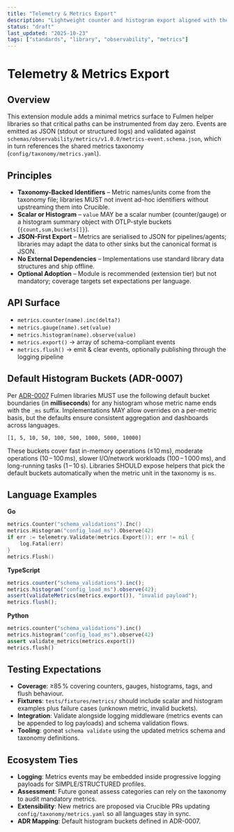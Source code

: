 ```yaml
---
title: "Telemetry & Metrics Export"
description: "Lightweight counter and histogram export aligned with the observability logging pipeline."
status: "draft"
last_updated: "2025-10-23"
tags: ["standards", "library", "observability", "metrics"]
---
```


# Telemetry & Metrics Export

## Overview

This extension module adds a minimal metrics surface to Fulmen helper libraries so that critical paths can be
instrumented from day zero. Events are emitted as JSON (stdout or structured logs) and validated against
`schemas/observability/metrics/v1.0.0/metrics-event.schema.json`, which in turn references the shared
metrics taxonomy (`config/taxonomy/metrics.yaml`).

## Principles

- **Taxonomy-Backed Identifiers** – Metric names/units come from the taxonomy file; libraries MUST not invent
  ad-hoc identifiers without upstreaming them into Crucible.
- **Scalar or Histogram** – `value` MAY be a scalar number (counter/gauge) or a histogram summary object with
  OTLP-style buckets (`{count,sum,buckets[]}`).
- **JSON-First Export** – Metrics are serialised to JSON for pipelines/agents; libraries may adapt the data to
  other sinks but the canonical format is JSON.
- **No External Dependencies** – Implementations use standard library data structures and ship offline.
- **Optional Adoption** – Module is recommended (extension tier) but not mandatory; coverage targets set
  expectations per language.

## API Surface

- `metrics.counter(name).inc(delta?)`
- `metrics.gauge(name).set(value)`
- `metrics.histogram(name).observe(value)`
- `metrics.export()` → array of schema-compliant events
- `metrics.flush()` → emit & clear events, optionally publishing through the logging pipeline

## Default Histogram Buckets (ADR-0007)

Per [ADR-0007](../../architecture/decisions/ADR-0007-telemetry-default-histogram-buckets.md) Fulmen libraries
MUST use the following default bucket boundaries (in **milliseconds**) for any histogram whose metric name ends
with the `_ms` suffix. Implementations MAY allow overrides on a per-metric basis, but the defaults ensure
consistent aggregation and dashboards across languages.

```
[1, 5, 10, 50, 100, 500, 1000, 5000, 10000]
```

These buckets cover fast in-memory operations (≤10 ms), moderate operations (10 – 100 ms), slower I/O/network
workloads (100 – 1 000 ms), and long-running tasks (1 – 10 s). Libraries SHOULD expose helpers that pick the
default buckets automatically when the metric unit in the taxonomy is `ms`.

## Language Examples

**Go**

```go
metrics.Counter("schema_validations").Inc()
metrics.Histogram("config_load_ms").Observe(42)
if err := telemetry.Validate(metrics.Export()); err != nil {
    log.Fatal(err)
}
metrics.Flush()
```

**TypeScript**

```typescript
metrics.counter("schema_validations").inc();
metrics.histogram("config_load_ms").observe(42);
assert(validateMetrics(metrics.export()), "invalid payload");
metrics.flush();
```

**Python**

```python
metrics.counter("schema_validations").inc()
metrics.histogram("config_load_ms").observe(42)
assert validate_metrics(metrics.export())
metrics.flush()
```

## Testing Expectations

- **Coverage**: ≥85 % covering counters, gauges, histograms, tags, and flush behaviour.
- **Fixtures**: `tests/fixtures/metrics/` should include scalar and histogram examples plus failure cases (unknown
  metric, invalid buckets).
- **Integration**: Validate alongside logging middleware (metrics events can be appended to log payloads) and
  schema validation flows.
- **Tooling**: goneat `schema validate` using the updated metrics schema and taxonomy definitions.

## Ecosystem Ties

- **Logging**: Metrics events may be embedded inside progressive logging payloads for SIMPLE/STRUCTURED profiles.
- **Assessment**: Future goneat assess categories can rely on the taxonomy to audit mandatory metrics.
- **Extensibility**: New metrics are proposed via Crucible PRs updating `config/taxonomy/metrics.yaml` so all
  languages stay in sync.
- **ADR Mapping**: Default histogram buckets defined in ADR-0007.
